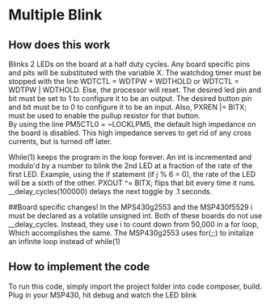 # Multiple Blink

## How does this work
Blinks 2 LEDs on the board at a half duty cycles.
Any board specific pins and pits will be substituted with the variable X.
The watchdog timer must be stopped with the line WDTCTL = WDTPW + WDTHOLD or WDTCTL = WDTPW | WDTHOLD.
Else, the processor will reset.
The desired led pin and bit must be set to 1 to configure it to be an output.
The desired button pin and bit must be to 0 to configure it to be an input.
Also,  PXREN |= BITX; must be used to enable the pullup resistor for that button.     
By using the line PM5CTL0 = ~LOCKLPM5, the default high impedance on the board is disabled.
This high impedance serves to get rid of any cross currents, but is turned off later.

While(1) keeps the program in the loop forever.
An int is incremented and modulo'd by a number to blink the 2nd LED at a fraction of the rate of the first LED.
Example, using the if statement (if j % 6 = 0), the rate of the LED will be a sixth of the other.
PXOUT ^= BITX; flips that bit every time it runs. 
__delay_cycles(100000) delays the next toggle by .1 seconds.

##Board specific changes!
In the MPS430g2553 and the MSP430f5529 i must be declared as a volatile unsigned int.
Both of these boards do not use __delay_cycles. Instead, they use i to count down from 50,000 in a for loop,
Which accomplishes the same.
The MSP430g2553 uses for(;;) to initalize an infinite loop instead of while(1)
## How to implement the code
To run this code, simply import the project folder into code composer, build. Plug in your MSP430, hit debug and watch the LED blink